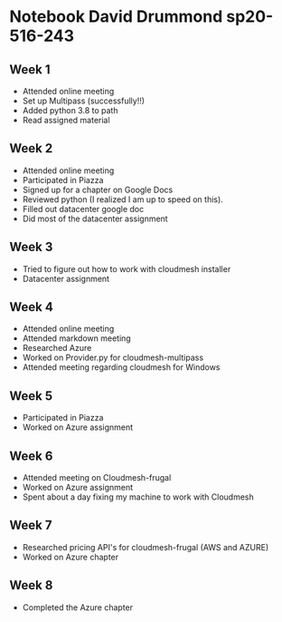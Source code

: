 # Notebook David Drummond sp20-516-243

## Week 1

* Attended online meeting
* Set up Multipass (successfully!!)
* Added python 3.8 to path 
* Read assigned material

## Week 2

* Attended online meeting
* Participated in Piazza
* Signed up for a chapter on Google Docs
* Reviewed python (I realized I am up to speed on this). 
* Filled out datacenter google doc
* Did most of the datacenter assignment

## Week 3

* Tried to figure out how to work with cloudmesh installer
* Datacenter assignment 

## Week 4

* Attended online meeting
* Attended markdown meeting
* Researched Azure
* Worked on Provider.py for cloudmesh-multipass
* Attended meeting regarding cloudmesh for Windows

## Week 5

* Participated in Piazza
* Worked on Azure assignment

## Week 6

* Attended meeting on Cloudmesh-frugal
* Worked on Azure assignment
* Spent about a day fixing my machine to work with Cloudmesh

## Week 7 

* Researched pricing API's for cloudmesh-frugal (AWS and AZURE)
* Worked on Azure chapter

## Week 8 

* Completed the Azure chapter
